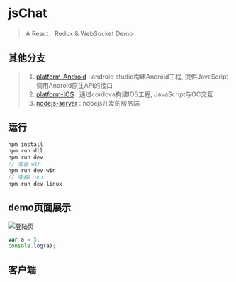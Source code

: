 # jsChat
> A React、Redux & WebSocket Demo
## 其他分支
> 1. [platform-Android](https://github.com/huang-hping/jsChat/tree/platform-Android "platform-Android") 
:	android studio构建Android工程, 提供JavaScript调用Android原生API的接口
> 2. [platform-IOS](https://github.com/huang-hping/jsChat/tree/platform-IOS "platform-IOS")
:	通过cordova构建IOS工程, JavaScript与OC交互
> 3. [nodejs-server](https://github.com/huang-hping/jsChat/tree/nodejs-server "platform-Android") 
:	ndoejs开发的服务端

## 运行
```js
npm install
npm run dll
npm run dev
// 或者 win
npm run dev-win
// 或者Linux
npm run dev-linux
```
## demo页面展示
![登陆页](screenshot/login.jpg)

```js
var a = 5;
console.log(a);
```
## 客户端